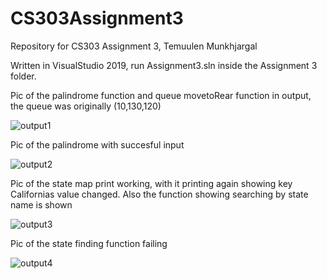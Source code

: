 # CS303Assignment3

Repository for CS303 Assignment 3, Temuulen Munkhjargal

Written in VisualStudio 2019, run Assignment3.sln inside the Assignment 3 folder.

Pic of the palindrome function and queue movetoRear function in output, the queue was originally (10,130,120)

![output1](https://user-images.githubusercontent.com/90886151/206632254-7c675b90-c843-42de-9910-e828e3820d95.png)

Pic of the palindrome with succesful input

![output2](https://user-images.githubusercontent.com/90886151/206632388-a56fb455-1cbd-498a-a684-0b607285acc1.png)

Pic of the state map print working, with it printing again showing key Californias value changed. Also the function showing searching by state name is shown

![output3](https://user-images.githubusercontent.com/90886151/206632603-a0d32607-edda-4d0e-a4e9-fa9f85e10a94.png)

Pic of the state finding function failing

![output4](https://user-images.githubusercontent.com/90886151/206632624-9480d00b-ba86-43b2-b568-6558ac276a47.png)
